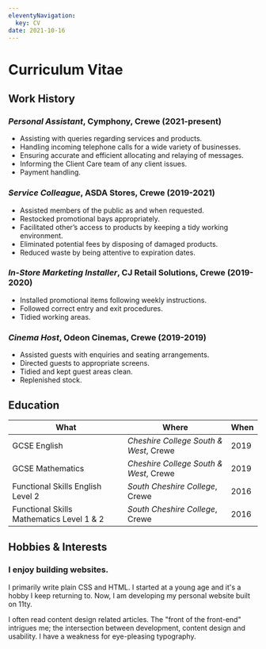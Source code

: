 ```yaml
---
eleventyNavigation:
  key: CV
date: 2021-10-16
---
```

# Curriculum Vitae
## Work History


### *Personal Assistant*, Cymphony, Crewe (2021-present)
* Assisting with queries regarding services and products.
* Handling incoming telephone calls for a wide variety of businesses.
* Ensuring accurate and efficient allocating and relaying of messages.
* Informing the Client Care team of any client issues.
* Payment handling.

### *Service Colleague*, ASDA Stores, Crewe (2019-2021)
* Assisted members of the public as and when requested.
* Restocked promotional bays appropriately.
* Facilitated other’s access to products by keeping a tidy working environment.
* Eliminated potential fees by disposing of damaged products.
* Reduced waste by being attentive to expiration dates.

### *In-Store Marketing Installer*, CJ Retail Solutions, Crewe (2019-2020)
* Installed promotional items following weekly instructions.
* Followed correct entry and exit procedures.
* Tidied working areas.

### *Cinema Host*, Odeon Cinemas, Crewe (2019-2019)
* Assisted guests with enquiries and seating arrangements.
* Directed guests to appropriate screens.
* Tidied and kept guest areas clean.
* Replenished stock.

## Education
| What | Where | When |
| --- | --- | ---|
| GCSE English | *Cheshire College South & West*, Crewe | 2019 |
| GCSE Mathematics | *Cheshire College South & West*, Crewe | 2019 |
| Functional Skills English Level 2 | *South Cheshire College*, Crewe | 2016 |
| Functional Skills Mathematics Level 1 & 2 | *South Cheshire College*, Crewe | 2016 |

## Hobbies & Interests
### I enjoy building websites.
I primarily write plain CSS and HTML. I started at a young age and it's a hobby I keep returning to. Now, I am developing my personal website built on 11ty.

I often read content design related articles. The "front of the front-end" intrigues me; the intersection between development, content design and usability. I have a weakness for eye-pleasing typography.